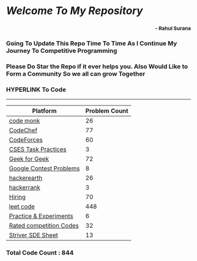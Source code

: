 # *Welcome To My Repository*
### <div style='text-align:right'><sub> - Rahul Surana</sub></div>
### Going To Update This Repo Time To Time As I Continue My Journey To Competitive Programming
### Please Do Star the Repo if it ever helps you. Also Would Like to Form a Community So we all can grow Together
### HYPERLINK To Code
***
| Platform  |  Problem Count |
| --------  |  ------------- |
|    [ code monk ](./code%20monk)     |      26    |
|    [ CodeChef ](./CodeChef)     |      77    |
|    [ CodeForces ](./CodeForces)     |      60    |
|    [ CSES Task Practices ](./CSES%20Task%20Practices)     |      3    |
|    [ Geek for Geek ](./Geek%20for%20Geek)     |      72    |
|    [ Google Contest Problems ](./Google%20Contest%20Problems)     |      8    |
|    [ hackerearth ](./hackerearth)     |      26    |
|    [ hackerrank ](./hackerrank)     |      3    |
|    [ Hiring ](./Hiring)     |      70    |
|    [ leet code ](./leet%20code)     |      448    |
|    [ Practice & Experiments ](./Practice%20&%20Experiments)     |      6    |
|    [ Rated competition Codes ](./Rated%20competition%20Codes)     |      32    |
|    [ Striver SDE Sheet ](./Striver%20SDE%20Sheet)     |      13    |

### Total Code Count : 844